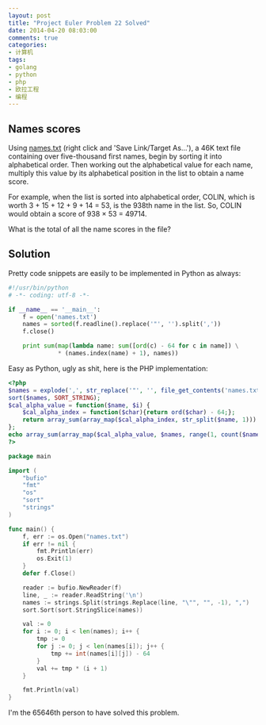 ```yaml
---
layout: post
title: "Project Euler Problem 22 Solved"
date: 2014-04-20 08:03:00
comments: true
categories:
- 计算机
tags:
- golang
- python
- php
- 欧拉工程
- 编程
---
```


Names scores
------------

Using [names.txt](http://projecteuler.net/project/names.txt) (right click and 'Save Link/Target As...'), a 46K text file containing over five-thousand first names, begin by sorting it into alphabetical order. Then working out the alphabetical value for each name, multiply this value by its alphabetical position in the list to obtain a name score.

For example, when the list is sorted into alphabetical order, COLIN, which is worth 3 + 15 + 12 + 9 + 14 = 53, is the 938th name in the list. So, COLIN would obtain a score of 938 × 53 = 49714.

What is the total of all the name scores in the file?

Solution
--------

Pretty code snippets are easily to be implemented in Python as always:

```python
#!/usr/bin/python
# -*- coding: utf-8 -*-

if __name__ == '__main__':
    f = open('names.txt')
    names = sorted(f.readline().replace('"', '').split(','))
    f.close()

    print sum(map(lambda name: sum([ord(c) - 64 for c in name]) \
              * (names.index(name) + 1), names))
```

Easy as Python, ugly as shit, here is the PHP implementation:

```php
<?php
$names = explode(',', str_replace('"', '', file_get_contents('names.txt')));
sort($names, SORT_STRING);
$cal_alpha_value = function($name, $i) {
    $cal_alpha_index = function($char){return ord($char) - 64;};
    return array_sum(array_map($cal_alpha_index, str_split($name, 1))) * $i;
};
echo array_sum(array_map($cal_alpha_value, $names, range(1, count($names))));
?>
```

```go
package main

import (
	"bufio"
	"fmt"
	"os"
	"sort"
	"strings"
)

func main() {
	f, err := os.Open("names.txt")
	if err != nil {
		fmt.Println(err)
		os.Exit(1)
	}
	defer f.Close()

	reader := bufio.NewReader(f)
	line, _ := reader.ReadString('\n')
	names := strings.Split(strings.Replace(line, "\"", "", -1), ",")
	sort.Sort(sort.StringSlice(names))

	val := 0
	for i := 0; i < len(names); i++ {
		tmp := 0
		for j := 0; j < len(names[i]); j++ {
			tmp += int(names[i][j]) - 64
		}
		val += tmp * (i + 1)
	}

	fmt.Println(val)
}
```

I'm the 65646th person to have solved this problem.
